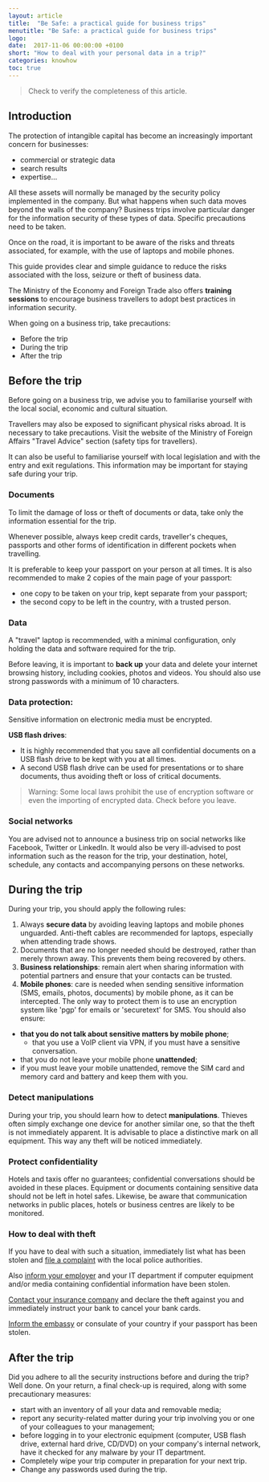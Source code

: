 ```yaml
---
layout: article
title:  "Be Safe: a practical guide for business trips"
menutitle: "Be Safe: a practical guide for business trips"
logo:
date:  2017-11-06 00:00:00 +0100
short: "How to deal with your personal data in a trip?"
categories: knowhow
toc: true
---
```


> Check to verify the completeness of this article.

## Introduction
The protection of intangible capital has become an increasingly important concern for businesses:

* commercial or strategic data
* search results
* expertise…

All these assets will normally be managed by the security policy implemented in the company. But what happens when such data moves beyond the walls of the company? Business trips involve particular danger for the information security of these types of data. Specific precautions need to be taken.

Once on the road, it is important to be aware of the risks and threats associated, for example, with the use of laptops and mobile phones.

This guide provides clear and simple guidance to reduce the risks associated with the loss, seizure or theft of business data.

The Ministry of the Economy and Foreign Trade also offers **training sessions** to encourage business travellers to adopt best practices in information security.

When going on a business trip, take precautions:

* Before the trip
* During the trip
* After the trip

## Before the trip
Before going on a business trip, we advise you to familiarise yourself with the local social, economic and cultural situation.

Travellers may also be exposed to significant physical risks abroad. It is necessary to take precautions. Visit the website of the Ministry of Foreign Affairs "Travel Advice" section (safety tips for travellers).

It can also be useful to familiarise yourself with local legislation and with the entry and exit regulations. This information may be important for staying safe during your trip.

### Documents
To limit the damage of loss or theft of documents or data, take only the information essential for the trip.

Whenever possible, always keep credit cards, traveller's cheques, passports and other forms of identification in different pockets when travelling.

It is preferable to keep your passport on your person at all times. It is also recommended to make 2 copies of the main page of your passport:

* one copy to be taken on your trip, kept separate from your passport;
* the second copy to be left in the country, with a trusted person.

### Data
A "travel" laptop is recommended, with a minimal configuration, only holding the data and software required for the trip.

Before leaving, it is important to **back up** your data and delete your internet browsing history, including cookies, photos and videos. You should also use strong passwords with a minimum of 10 characters.

### Data protection:
Sensitive information on electronic media must be encrypted.

**USB flash drives**:

* It is highly recommended that you save all confidential documents on a USB flash drive to be kept with you at all times.
* A second USB flash drive can be used for presentations or to share documents, thus avoiding theft or loss of critical documents.

> Warning: Some local laws prohibit the use of encryption software or even the importing of encrypted data. Check before you leave.

### Social networks
You are advised not to announce a business trip on social networks like Facebook, Twitter or LinkedIn. It would also be very ill-advised to post information such as the reason for the trip, your destination, hotel, schedule, any contacts and accompanying persons on these networks.

## During the trip
During your trip, you should apply the following rules:

1. Always **secure data** by avoiding leaving laptops and mobile phones unguarded. Anti-theft cables are recommended for laptops, especially when attending trade shows.
2. Documents that are no longer needed should be destroyed, rather than merely thrown away. This prevents them being recovered by others.
3. **Business relationships**: remain alert when sharing information with potential partners and ensure that your contacts can be trusted.
4. **Mobile phones**: care is needed when sending sensitive information (SMS, emails, photos, documents) by mobile phone, as it can be intercepted. The only way to protect them is to use an encryption system like 'pgp' for emails or 'securetext' for SMS. You should also ensure:

* **that you do not talk about sensitive matters by mobile phone**;
  * that you use a VoIP client via VPN, if you must have a sensitive conversation.
* that you do not leave your mobile phone **unattended**;
* if you must leave your mobile unattended, remove the SIM card and memory card and battery and keep them with you.

### Detect manipulations
During your trip, you should learn how to detect **manipulations**. Thieves often simply exchange one device for another similar one, so that the theft is not immediately apparent. It is advisable to place a distinctive mark on all equipment. This way any theft will be noticed immediately.

### Protect confidentiality
Hotels and taxis offer no guarantees; confidential conversations should be avoided in these places. Equipment or documents containing sensitive data should not be left in hotel safes. Likewise, be aware that communication networks in public places, hotels or business centres are likely to be monitored.

### How to deal with theft
If you have to deal with such a situation, immediately list what has been stolen and [file a complaint](-) with the local police authorities.

Also [inform your employer](-) and your IT department if computer equipment and/or media containing confidential information have been stolen.

[Contact your insurance company](-) and declare the theft against you and immediately instruct your bank to cancel your bank cards.

[Inform the embassy](-) or consulate of your country if your passport has been stolen.

## After the trip
Did you adhere to all the security instructions before and during the trip? Well done. On your return, a final check-up is required, along with some precautionary measures:

* start with an inventory of all your data and removable media;
* report any security-related matter during your trip involving you or one of your colleagues to your management;
* before logging in to your electronic equipment (computer, USB flash drive, external hard drive, CD/DVD) on your company's internal network, have it checked for any malware by your IT department.
* Completely wipe your trip computer in preparation for your next trip.
* Change any passwords used during the trip.
